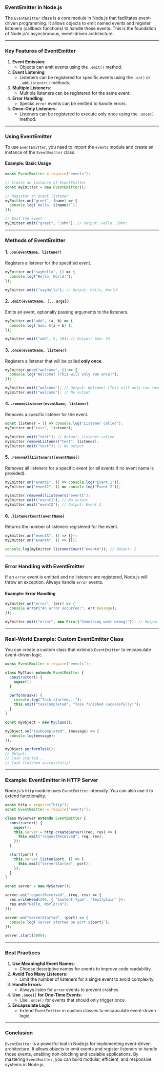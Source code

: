 ### **EventEmitter in Node.js**

The `EventEmitter` class is a core module in Node.js that facilitates event-driven programming. It allows objects to emit named events and register listeners (callback functions) to handle those events. This is the foundation of Node.js's asynchronous, event-driven architecture.

---

### **Key Features of EventEmitter**

1. **Event Emission**:
   - Objects can emit events using the `.emit()` method.
2. **Event Listening**:
   - Listeners can be registered for specific events using the `.on()` or `.addListener()` methods.
3. **Multiple Listeners**:
   - Multiple listeners can be registered for the same event.
4. **Error Handling**:
   - Special `error` events can be emitted to handle errors.
5. **Once-Only Listeners**:
   - Listeners can be registered to execute only once using the `.once()` method.

---

### **Using EventEmitter**

To use `EventEmitter`, you need to import the `events` module and create an instance of the `EventEmitter` class.

#### Example: Basic Usage

```javascript
const EventEmitter = require("events");

// Create an instance of EventEmitter
const myEmitter = new EventEmitter();

// Register an event listener
myEmitter.on("greet", (name) => {
  console.log(`Hello, ${name}!`);
});

// Emit the event
myEmitter.emit("greet", "John"); // Output: Hello, John!
```

---

### **Methods of EventEmitter**

#### 1. **`.on(eventName, listener)`**

Registers a listener for the specified event.

```javascript
myEmitter.on("sayHello", () => {
  console.log("Hello, World!");
});

myEmitter.emit("sayHello"); // Output: Hello, World!
```

#### 2. **`.emit(eventName, [...args])`**

Emits an event, optionally passing arguments to the listeners.

```javascript
myEmitter.on("add", (a, b) => {
  console.log(`Sum: ${a + b}`);
});

myEmitter.emit("add", 5, 10); // Output: Sum: 15
```

#### 3. **`.once(eventName, listener)`**

Registers a listener that will be called **only once**.

```javascript
myEmitter.once("welcome", () => {
  console.log("Welcome! (This will only run once)");
});

myEmitter.emit("welcome"); // Output: Welcome! (This will only run once)
myEmitter.emit("welcome"); // No output
```

#### 4. **`.removeListener(eventName, listener)`**

Removes a specific listener for the event.

```javascript
const listener = () => console.log("Listener called");
myEmitter.on("test", listener);

myEmitter.emit("test"); // Output: Listener called
myEmitter.removeListener("test", listener);
myEmitter.emit("test"); // No output
```

#### 5. **`.removeAllListeners([eventName])`**

Removes all listeners for a specific event (or all events if no event name is provided).

```javascript
myEmitter.on("event1", () => console.log("Event 1"));
myEmitter.on("event2", () => console.log("Event 2"));

myEmitter.removeAllListeners("event1");
myEmitter.emit("event1"); // No output
myEmitter.emit("event2"); // Output: Event 2
```

#### 6. **`.listenerCount(eventName)`**

Returns the number of listeners registered for the event.

```javascript
myEmitter.on("eventA", () => {});
myEmitter.on("eventA", () => {});

console.log(myEmitter.listenerCount("eventA")); // Output: 2
```

---

### **Error Handling with EventEmitter**

If an `error` event is emitted and no listeners are registered, Node.js will throw an exception. Always handle `error` events.

#### Example: Error Handling

```javascript
myEmitter.on("error", (err) => {
  console.error("An error occurred:", err.message);
});

myEmitter.emit("error", new Error("Something went wrong!")); // Output: An error occurred: Something went wrong!
```

---

### **Real-World Example: Custom EventEmitter Class**

You can create a custom class that extends `EventEmitter` to encapsulate event-driven logic.

```javascript
const EventEmitter = require("events");

class MyClass extends EventEmitter {
  constructor() {
    super();
  }

  performTask() {
    console.log("Task started...");
    this.emit("taskCompleted", "Task finished successfully!");
  }
}

const myObject = new MyClass();

myObject.on("taskCompleted", (message) => {
  console.log(message);
});

myObject.performTask();
// Output:
// Task started...
// Task finished successfully!
```

---

### **Example: EventEmitter in HTTP Server**

Node.js's `http` module uses `EventEmitter` internally. You can also use it to extend functionality.

```javascript
const http = require("http");
const EventEmitter = require("events");

class MyServer extends EventEmitter {
  constructor() {
    super();
    this.server = http.createServer((req, res) => {
      this.emit("requestReceived", req, res);
    });
  }

  start(port) {
    this.server.listen(port, () => {
      this.emit("serverStarted", port);
    });
  }
}

const server = new MyServer();

server.on("requestReceived", (req, res) => {
  res.writeHead(200, { "Content-Type": "text/plain" });
  res.end("Hello, World!\n");
});

server.on("serverStarted", (port) => {
  console.log(`Server started on port ${port}`);
});

server.start(3000);
```

---

### **Best Practices**

1. **Use Meaningful Event Names**:
   - Choose descriptive names for events to improve code readability.
2. **Avoid Too Many Listeners**:
   - Limit the number of listeners for a single event to avoid complexity.
3. **Handle Errors**:
   - Always listen for `error` events to prevent crashes.
4. **Use `.once()` for One-Time Events**:
   - Use `.once()` for events that should only trigger once.
5. **Encapsulate Logic**:
   - Extend `EventEmitter` in custom classes to encapsulate event-driven logic.

---

### **Conclusion**

`EventEmitter` is a powerful tool in Node.js for implementing event-driven architecture. It allows objects to emit events and register listeners to handle those events, enabling non-blocking and scalable applications. By mastering `EventEmitter`, you can build modular, efficient, and responsive systems in Node.js.
